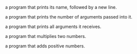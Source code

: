  a program that prints its name, followed by a new line.

 a program that prints the number of arguments passed into it.

a program that prints all arguments it receives.

a program that multiplies two numbers.

a program that adds positive numbers.
